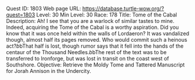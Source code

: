 Quest ID: 1803
Web page URL: https://database.turtle-wow.org/?quest=1803
Level: 30
Min Level: 30
Race: 178
Title: Tome of the Cabal
Description: Ah! I see that you are a warlock of similar tastes to mine. Indeed, acquiring the Tome of the Cabal is a worthy aspiration. Did you know that it was once held within the walls of Lordaeron? It was vandalized though, almost half its pages removed. Who would commit such a heinous act?$b$bThat half is lost, though rumor says that it fell into the hands of the centaur of the Thousand Needles.$b$bThe rest of the text was to be transferred to Ironforge, but was lost in transit on the coast west of Southshore.
Objective: Retrieve the Moldy Tome and Tattered Manuscript for Jorah Annison in the Undercity.
